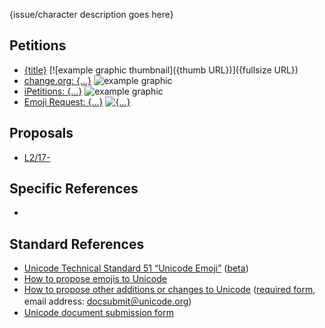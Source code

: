 {issue/character description goes here}

Petitions
---------

- [{title}]({URL}) [![example graphic thumbnail]({thumb URL})]({fullsize URL})
- [change.org: {...}](https://www.change.org/p/{...}) ![example graphic]()
- [iPetitions: {...}](https://www.ipetitions.com/petition/{...}-emoji) ![example graphic]()
- [Emoji Request: {...}](https://www.emojirequest.com/r/{...}Emoji) [![{...}](https://www.emojirequest.com/images-main/{...}Emoji.png)](https://www.emojirequest.com/images/{...}Emoji.jpg)

Proposals
---------

- [L2/17-]

[L2/17-]: http://unicode.org/L2/L2017/17.pdf ""

Specific References
-------------------

- []()

Standard References
-------------------

- [Unicode Technical Standard 51 “Unicode Emoji”](http://unicode.org/reports/tr51/) ([beta](http://unicode.org/reports/tr51/proposed.html))
- [How to propose emojis to Unicode](http://unicode.org/emoji/selection.html)
- [How to propose other additions or changes to Unicode](http://www.unicode.org/pending/proposals.html) ([required form](http://www.unicode.org/L2/summary.html), email address: [docsubmit＠unicode.org](mailto:docsubmit@unicode.org?subject=UTC%20Document%20Submission:%20{name%20of%20your%20topic}&body=Please%20consider%20the%20attached%20document%20for%20submission%20to%20the%20UTC))
- [Unicode document submission form](http://www.unicode.org/reporting.html)
